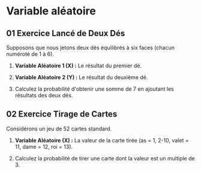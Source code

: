 # Variable aléatoire

## 01 Exercice Lancé de Deux Dés

Supposons que nous jetons deux dés équilibrés à six faces (chacun numéroté de 1 à 6).

1. **Variable Aléatoire 1 (X) :** Le résultat du premier dé.
1. **Variable Aléatoire 2 (Y) :** Le résultat du deuxième dé.

1. Calculez la probabilité d'obtenir une somme de 7 en ajoutant les résultats des deux dés.

## 02 Exercice Tirage de Cartes

Considérons un jeu de 52 cartes standard.

1. **Variable Aléatoire (X) :** La valeur de la carte tirée (as = 1, 2-10, valet = 11, dame = 12, roi = 13).

1. Calculez la probabilité de tirer une carte dont la valeur est un multiple de 3.
